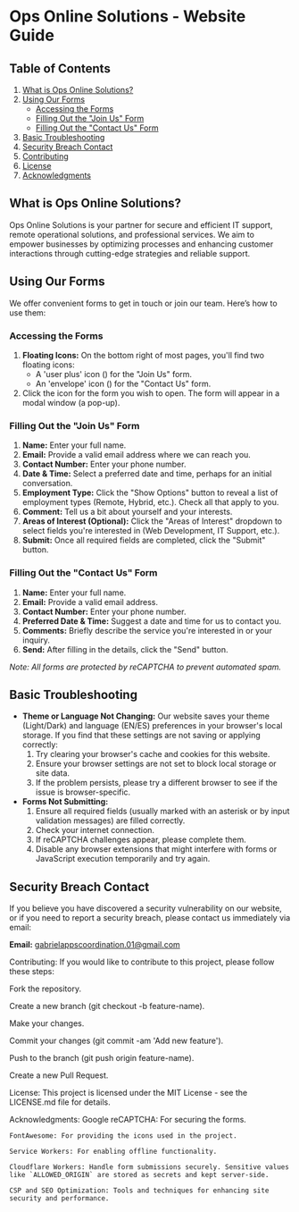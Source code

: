 # Ops Online Solutions - Website Guide

## Table of Contents

1.  [What is Ops Online Solutions?](#what-is-ops-online-solutions)
2.  [Using Our Forms](#using-our-forms)
    *   [Accessing the Forms](#accessing-the-forms)
    *   [Filling Out the "Join Us" Form](#filling-out-the-join-us-form)
    *   [Filling Out the "Contact Us" Form](#filling-out-the-contact-us-form)
3.  [Basic Troubleshooting](#basic-troubleshooting)
4.  [Security Breach Contact](#security-breach-contact)
5.  [Contributing](#contributing)
6.  [License](#license)
7.  [Acknowledgments](#acknowledgments)

## What is Ops Online Solutions?

Ops Online Solutions is your partner for secure and efficient IT support, remote operational solutions, and professional services. We aim to empower businesses by optimizing processes and enhancing customer interactions through cutting-edge strategies and reliable support.

## Using Our Forms

We offer convenient forms to get in touch or join our team. Here’s how to use them:

### Accessing the Forms

1.  **Floating Icons:** On the bottom right of most pages, you'll find two floating icons:
    *   A 'user plus' icon (<i class="fas fa-user-plus"></i>) for the "Join Us" form.
    *   An 'envelope' icon (<i class="fas fa-envelope-open-text"></i>) for the "Contact Us" form.
2.  Click the icon for the form you wish to open. The form will appear in a modal window (a pop-up).

### Filling Out the "Join Us" Form

1.  **Name:** Enter your full name.
2.  **Email:** Provide a valid email address where we can reach you.
3.  **Contact Number:** Enter your phone number.
4.  **Date & Time:** Select a preferred date and time, perhaps for an initial conversation.
5.  **Employment Type:** Click the "Show Options" button to reveal a list of employment types (Remote, Hybrid, etc.). Check all that apply to you.
6.  **Comment:** Tell us a bit about yourself and your interests.
7.  **Areas of Interest (Optional):** Click the "Areas of Interest" dropdown to select fields you're interested in (Web Development, IT Support, etc.).
8.  **Submit:** Once all required fields are completed, click the "Submit" button.

### Filling Out the "Contact Us" Form

1.  **Name:** Enter your full name.
2.  **Email:** Provide a valid email address.
3.  **Contact Number:** Enter your phone number.
4.  **Preferred Date & Time:** Suggest a date and time for us to contact you.
5.  **Comments:** Briefly describe the service you're interested in or your inquiry.
6.  **Send:** After filling in the details, click the "Send" button.

*Note: All forms are protected by reCAPTCHA to prevent automated spam.*

## Basic Troubleshooting

*   **Theme or Language Not Changing:** Our website saves your theme (Light/Dark) and language (EN/ES) preferences in your browser's local storage. If you find that these settings are not saving or applying correctly:
    1.  Try clearing your browser's cache and cookies for this website.
    2.  Ensure your browser settings are not set to block local storage or site data.
    3.  If the problem persists, please try a different browser to see if the issue is browser-specific.
*   **Forms Not Submitting:**
    1.  Ensure all required fields (usually marked with an asterisk or by input validation messages) are filled correctly.
    2.  Check your internet connection.
    3.  If reCAPTCHA challenges appear, please complete them.
    4.  Disable any browser extensions that might interfere with forms or JavaScript execution temporarily and try again.

## Security Breach Contact

If you believe you have discovered a security vulnerability on our website, or if you need to report a security breach, please contact us immediately via email:

**Email:** <gabrielappscoordination.01@gmail.com>

Contributing:
  If you would like to contribute to this project, please follow these steps:

Fork the repository.

  Create a new branch (git checkout -b feature-name).

  Make your changes.

  Commit your changes (git commit -am 'Add new feature').

  Push to the branch (git push origin feature-name).

Create a new Pull Request.

License:
This project is licensed under the MIT License - see the LICENSE.md file for details.

Acknowledgments:
  Google reCAPTCHA: For securing the forms.

    FontAwesome: For providing the icons used in the project.

    Service Workers: For enabling offline functionality.

    Cloudflare Workers: Handle form submissions securely. Sensitive values like `ALLOWED_ORIGIN` are stored as secrets and kept server-side.

    CSP and SEO Optimization: Tools and techniques for enhancing site security and performance.
